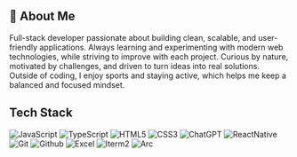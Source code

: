 ## 🚀 About Me

Full-stack developer passionate about building clean, scalable, and user-friendly applications. Always learning and experimenting with modern web technologies, while striving to improve with each project. Curious by nature, motivated by challenges, and driven to turn ideas into real solutions. Outside of coding, I enjoy sports and staying active, which helps me keep a balanced and focused mindset.

## Tech Stack

![JavaScript](https://img.shields.io/badge/JavaScript-323330?style=for-the-badge&logo=javascript&logoColor=F7DF1E) ![TypeScript](https://img.shields.io/badge/TypeScript-007ACC?style=for-the-badge&logo=typescript&logoColor=white) ![HTML5](https://img.shields.io/badge/HTML5-E34F26?style=for-the-badge&logo=html5&logoColor=white) ![CSS3](https://img.shields.io/badge/CSS3-1572B6?style=for-the-badge&logo=css3&logoColor=white) ![ChatGPT](https://img.shields.io/badge/ChatGPT-74aa9c?style=for-the-badge&logo=openai&logoColor=white) ![ReactNative](https://img.shields.io/badge/React_Native-20232A?style=for-the-badge&logo=react&logoColor=61DAFB) ![Git](https://img.shields.io/badge/GIT-E44C30?style=for-the-badge&logo=git&logoColor=white) ![Github](https://img.shields.io/badge/GitHub-100000?style=for-the-badge&logo=github&logoColor=white) ![Excel](https://img.shields.io/badge/Microsoft_Excel-217346?style=for-the-badge&logo=microsoft-excel&logoColor=white) ![Iterm2](https://img.shields.io/badge/iTerm2-000000?style=for-the-badge&logo=iterm2&logoColor=white) ![Arc](https://img.shields.io/badge/Arc-1638FB?style=for-the-badge&logo=Arc&logoColor=white)   
